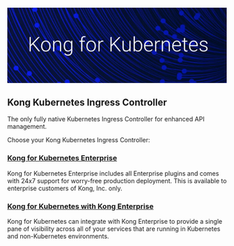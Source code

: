 ![Kong](https://github.com/Kong/aws-marketplace/blob/master/screenshots/K4K8S2.png)

## Kong Kubernetes Ingress Controller

The only fully native Kubernetes Ingress Controller for enhanced API management.

Choose your Kong Kubernetes Ingress Controller:


### [Kong for Kubernetes Enterprise](https://github.com/Kong/aws-marketplace/blob/master/K4K8S/Kong%20for%20Kubernetes%20Enterprise.md)

Kong for Kubernetes Enterprise includes all Enterprise plugins and comes with 24x7 support for worry-free production deployment. This is available to enterprise customers of Kong, Inc. only.




### [Kong for Kubernetes with Kong Enterprise](https://github.com/Kong/aws-marketplace/blob/master/K4K8S/Kong%20for%20Kubernetes%20with%20Kong%20Enterprise.md)

Kong for Kubernetes can integrate with Kong Enterprise to provide a single pane of visibility across all of your services that are running in Kubernetes and non-Kubernetes environments.
